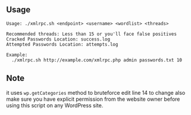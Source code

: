 ## Usage

```
Usage: ./xmlrpc.sh <endpoint> <username> <wordlist> <threads>

Recommended threads: Less than 15 or you'll face false positives
Cracked Passwords Location: success.log
Attempted Passwords Location: attempts.log

Example:
  ./xmlrpc.sh http://example.com/xmlrpc.php admin passwords.txt 10
``` 
## Note

it uses `wp.getCategories` method to bruteforce edit line 14 to change also make sure you have explicit permission from the website owner before using this script on any WordPress site.
